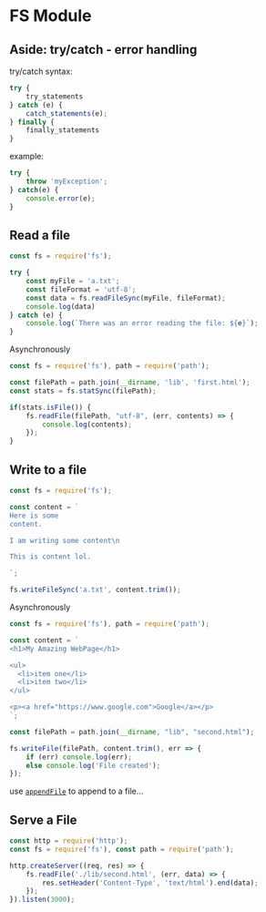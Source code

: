# FS Module  
  
## Aside:  try/catch  - error handling  
  
try/catch syntax:
```js
try {
    try_statements
} catch (e) {
    catch_statements(e);
} finally {
    finally_statements
}
```
example:
```js
try {
    throw 'myException';
} catch(e) {
    console.error(e);
}
```

## Read a file

```js
const fs = require('fs');

try {
    const myFile = 'a.txt';
    const fileFormat = 'utf-8';
    const data = fs.readFileSync(myFile, fileFormat);
    console.log(data)
} catch (e) {
    console.log(`There was an error reading the file: ${e}`);
}
```

Asynchronously  
  
```js
const fs = require('fs'), path = require('path');

const filePath = path.join(__dirname, 'lib', 'first.html');
const stats = fs.statSync(filePath);

if(stats.isFile()) {
    fs.readFile(filePath, "utf-8", (err, contents) => {
        console.log(contents);
    });
}

```

## Write to a file  
  
```js
const fs = require('fs');

const content = `
Here is some
content.

I am writing some content\n

This is content lol.

`;

fs.writeFileSync('a.txt', content.trim());
```

Asynchronously  

```js
const fs = require('fs'), path = require('path');

const content = `
<h1>My Amazing WebPage</h1>

<ul>
  <li>item one</li>
  <li>item two</li>
</ul>

<p><a href="https://www.google.com">Google</a></p> 
`;

const filePath = path.join(__dirname, "lib", "second.html");

fs.writeFile(filePath, content.trim(), err => {
    if (err) console.log(err);
    else console.log('File created');
});

```

use [`appendFile`](https://nodejs.org/api/fs.html#filehandleappendfiledata-options) to append to a file...  
  
## Serve a File  
  
```js
const http = require('http');
const fs = require('fs'), const path = require('path');

http.createServer((req, res) => {
    fs.readFile('./lib/second.html', (err, data) => {
        res.setHeader('Content-Type', 'text/html').end(data);
    });
}).listen(3000);
```
